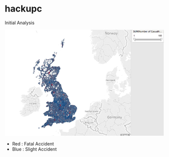 # hackupc

Initial Analysis

![Lat Long Analysis](tableau1.png)

- Red : Fatal Accident
- Blue : Slight Accident